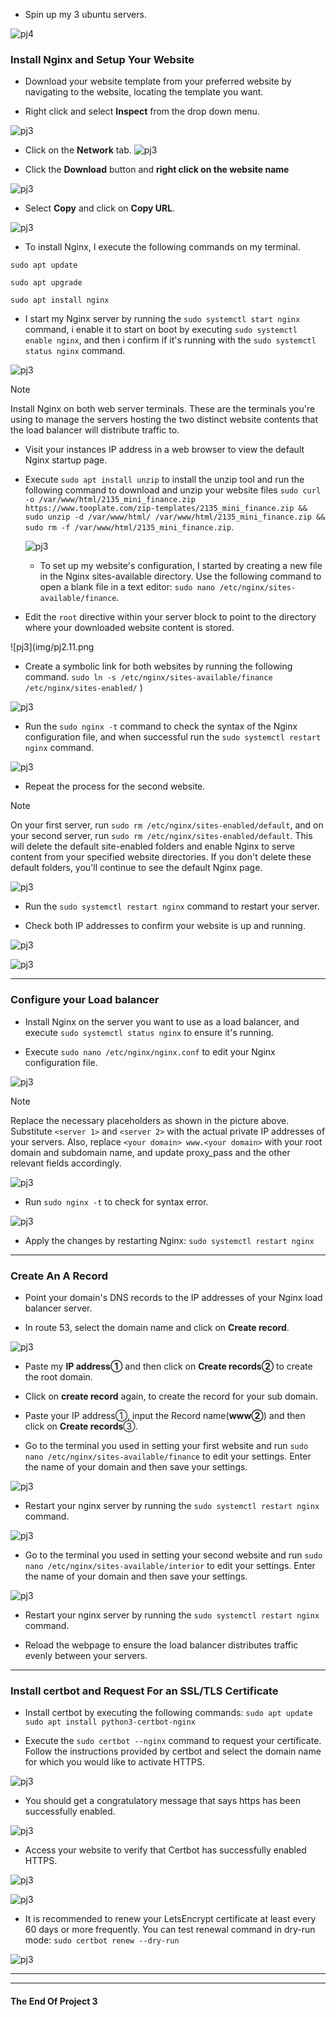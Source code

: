 - Spin up my 3 ubuntu servers.

![pj4](img/pj4.1.png)

### Install Nginx and Setup Your Website

- Download your website template from your preferred website by navigating to the website, locating the template you want.

- Right click and select **Inspect** from the drop down menu.

![pj3](img/pj3.5.png)

- Click on the **Network** tab.
![pj3](img/pj3.6.png)

- Click the **Download** button and **right click on the website name**

![pj3](img/pj3.6.png)

- Select **Copy** and click on **Copy URL**.

![pj3](img/pj3.7.png)

- To install Nginx, I execute the following commands on my terminal.

`sudo apt update`

`sudo apt upgrade`

`sudo apt install nginx`

- I start my Nginx server by running the `sudo systemctl start nginx` command, i enable it to start on boot by executing `sudo systemctl enable nginx`, and then i confirm if it's running with the `sudo systemctl status nginx` command.

![pj3](img/pj3.8.png)

> [!NOTE]
Install Nginx on both web server terminals. These are the terminals you're using to manage the servers hosting the two distinct website contents that the load balancer will distribute traffic to.

- Visit your instances IP address in a web browser to view the default Nginx startup page.

- Execute `sudo apt install unzip` to install the unzip tool and run the following command to download and unzip your website files `sudo curl -o /var/www/html/2135_mini_finance.zip https://www.tooplate.com/zip-templates/2135_mini_finance.zip && sudo unzip -d /var/www/html/ /var/www/html/2135_mini_finance.zip && sudo rm -f /var/www/html/2135_mini_finance.zip`.
  
  ![pj3](img/pj3.9.png)

  - To set up my website's configuration, I started by creating a new file in the Nginx sites-available directory. Use the following command to open a blank file in a text editor: `sudo nano /etc/nginx/sites-available/finance`.

- Edit the `root` directive within your server block to point to the directory where your downloaded website content is stored.

![pj3](img/pj2.11.png

- Create a symbolic link for both websites by running the following command.
`sudo ln -s /etc/nginx/sites-available/finance /etc/nginx/sites-enabled/`
)

![pj3](img/pj3.12.png)

- Run the `sudo nginx -t` command to check the syntax of the Nginx configuration file, and when successful run the `sudo systemctl restart nginx` command.

![pj3](img/pj3.13.png)

- Repeat the process for the second website.


> [!NOTE]
On your first server, run `sudo rm /etc/nginx/sites-enabled/default`, and on your second server, run `sudo rm /etc/nginx/sites-enabled/default`. This will delete the default site-enabled folders and enable Nginx to serve content from your specified website directories. If you don't delete these default folders, you'll continue to see the default Nginx page.

![pj3](img/pj3.18.png)

- Run the `sudo systemctl restart nginx` command to restart your server.

- Check both IP addresses to confirm your website is up and running.


![pj3](img/pj3.24.png)

![pj3](img/pj3.25.png)

---

### Configure your Load balancer

- Install Nginx on the server you want to use as a load balancer, and execute `sudo systemctl status nginx` to ensure it's running.

- Execute `sudo nano /etc/nginx/nginx.conf` to edit your Nginx configuration file.

![pj3](img/pj3.22.png)

> [!NOTE]
Replace the necessary placeholders as shown in the picture above. Substitute `<server 1>` and `<server 2>` with the actual private IP addresses of your servers. Also, replace `<your domain> www.<your domain>` with your root domain and subdomain name, and update proxy_pass and the other relevant fields accordingly.

![pj3](img/pj3.30.png)

- Run `sudo nginx -t` to check for syntax error.

![pj3](img/pj3.20.png)

- Apply the changes by restarting Nginx:
`sudo systemctl restart nginx`

---

### Create An A Record
- Point your domain's DNS records to the IP addresses of your Nginx load balancer server.

- In route 53, select the domain name and click on **Create record**.

![pj3](img/pj3.32.png)

- Paste my **IP address➀** and then click on **Create records➁** to create the root domain.

- Click on **create record** again, to create the record for your sub domain.

- Paste your IP address➀, input the Record name(**www➁**) and then click on **Create records**➂.

- Go to the terminal you used in setting your first website and run `sudo nano /etc/nginx/sites-available/finance` to edit your settings. Enter the name of your domain and then save your settings.

![pj3](img/pj3.26.png)

- Restart your nginx server by running the `sudo systemctl restart nginx` command.

![pj3](img/pj3.27.png)

- Go to the terminal you used in setting your second website and run `sudo nano /etc/nginx/sites-available/interior` to edit your settings. Enter the name of your domain and then save your settings.

![pj3](img/pj3.28.png)

- Restart your nginx server by running the `sudo systemctl restart nginx` command.

- Reload the webpage to ensure the load balancer distributes traffic evenly between your servers.

---

### Install certbot and Request For an SSL/TLS Certificate

- Install certbot by executing the following commands:
`sudo apt update`
`sudo apt install python3-certbot-nginx`

- Execute the `sudo certbot --nginx` command to request your certificate. Follow the instructions provided by certbot and select the domain name for which you would like to activate HTTPS.

![pj3](img/pj3.31.png)

- You should get a congratulatory message that says https has been successfully enabled.

![pj3](img/pj3.32.png)

- Access your website to verify that Certbot has successfully enabled HTTPS.

![pj3](img/pj3.33.png)

![pj3](img/pj3.34.png)

- It is recommended to renew your LetsEncrypt certificate at least every 60 days or more frequently. You can test renewal command in dry-run mode:
`sudo certbot renew --dry-run`

![pj3](img/pj3.35.png)

---
---

#### The End Of Project 3




